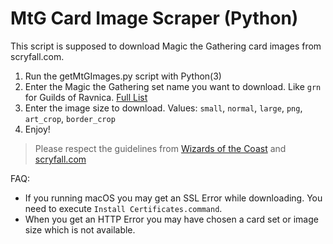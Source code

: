 # MtG Card Image Scraper (Python)

This script is supposed to download Magic the Gathering card images from scryfall.com.

1. Run the getMtGImages.py script with Python(3)
2. Enter the Magic the Gathering set name you want to download. Like `grn` for Guilds of Ravnica. [Full List](https://scryfall.com/sets)
3. Enter the image size to download. Values: `small`, `normal`, `large`, `png`, `art_crop`, `border_crop`
4. Enjoy!

> Please respect the guidelines from [Wizards of the Coast](http://gatherer.wizards.com/Pages/CodeOfConduct.aspx) and [scryfall.com](http://scryfall.com/docs/api/images)

FAQ:
- If you running macOS you may get an SSL Error while downloading. You need to execute `Install Certificates.command`.
- When you get an HTTP Error you may have chosen a card set or image size which is not available.